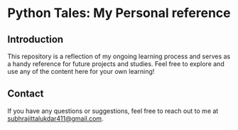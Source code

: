 # Python Tales: My Personal reference

## Introduction

This repository is a reflection of my ongoing learning process and serves as a handy reference for future projects and studies. Feel free to explore and use any of the content here for your own learning!

## Contact

If you have any questions or suggestions, feel free to reach out to me at [subhrajittalukdar411@gmail.com](mailto:subhrajittalukdar411@gmail.com).
